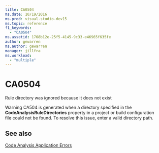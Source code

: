 ```yaml
---
title: CA0504
ms.date: 10/19/2016
ms.prod: visual-studio-dev15
ms.topic: reference
f1_keywords:
  - "CA0504"
ms.assetid: 1768b12e-25f5-4145-9c33-e46965f635fe
author: gewarren
ms.author: gewarren
manager: jillfra
ms.workload:
  - "multiple"
---
```

# CA0504
Rule directory was ignored because it does not exist

 Warning CA504 is generated when a directory specified in the **CodeAnalysisRuleDirectories** property in a project or build configuration file could not be found. To resolve this issue, enter a valid directory path.

## See also
 [Code Analysis Application Errors](../code-quality/code-analysis-application-errors.md)
